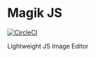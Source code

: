 # Magik JS


[![CircleCI](https://circleci.com/gh/Allakazan/magik-js/tree/develop.svg?style=shield)](https://circleci.com/gh/Allakazan/magik-js/tree/develop)

Lightweight JS Image Editor
